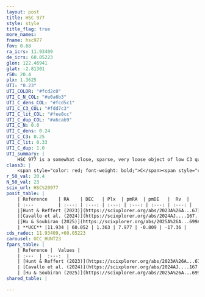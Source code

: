 ```yaml
---
layout: post
title: HSC 977
style: style
title_flag: true
more_names: 
fname: hsc977
fov: 0.68
ra_icrs: 11.93409
de_icrs: 60.05223
glon: 122.46941
glat: -2.81301
r50: 20.4
plx: 1.3625
UTI: "0.23"
UTI_COLOR: "#fcd2c0"
UTI_C_N_COL: "#e0a6b3"
UTI_C_dens_COL: "#fcd5c1"
UTI_C_C3_COL: "#fdd7c3"
UTI_C_lit_COL: "#fee8cc"
UTI_C_dup_COL: "#a6cab9"
UTI_C_N: 0.0
UTI_C_dens: 0.24
UTI_C_C3: 0.25
UTI_C_lit: 0.33
UTI_C_dup: 1.0
UTI_summary: |
    HSC 977 is a somewhat close, sparse, very loose object of low C3 quality. It was recently reported in the literature.<br><br><span style="color: #99180f; font-weight: bold;">Warning: </span>contains less than 25 stars with <i>P>0.5</i> estimated.
class3: |
    <span style="color: red; font-weight: bold;">C</span><span style="color: red; font-weight: bold;">C</span>
r_50_val: 20.4
N_50_val: 23
scix_url: HSC%20977
posit_table: |
    | Reference    | RA    | DEC   | Plx  | pmRA  | pmDE   |  Rv  |
    | :---         | :---: | :---: | :---: | :---: | :---: | :---: |
    |[Hunt & Reffert (2023)](https://scixplorer.org/abs/2023A%26A...673A.114H) | 11.805 | 60.103 | 1.427 | 7.78 | -0.801 | -22.922 |
    |[Cavallo et al. (2024)](https://scixplorer.org/abs/2024AJ....167...12C) | 11.703 | 59.401 | 1.426 | -- | -- | -- |
    |[Hu & Soubiran (2025)](https://scixplorer.org/abs/2025A%26A...699A.246H) | 11.703 | 59.401 | -- | -- | -- | -- |
    | **UCC** |11.934 | 60.052 | 1.363 | 7.977 | -0.809 | -17.36 | 
cds_radec: 11.93409,+60.05223
carousel: UCC_HUNT23
fpars_table: |
    | Reference |  Values |
    | :---  |  :---:  |
    | [Hunt & Reffert (2023)](https://scixplorer.org/abs/2023A%26A...673A.114H) | `AV50=0.577, diffAV50=0.361, MOD50=9.146, logAge50=7.917` |
    | [Cavallo et al. (2024)](https://scixplorer.org/abs/2024AJ....167...12C) | `AV50=0.36, dMod50=9.21, logAge50=8.7, [Fe/H]50=0.75` |
    | [Hu & Soubiran (2025)](https://scixplorer.org/abs/2025A%26A...699A.246H) | `MA22=-0.12, MA23f=0.07, MZ23=0.13, MK24=0.01, MF24=0.04` |
shared_table: |
    
---
```

